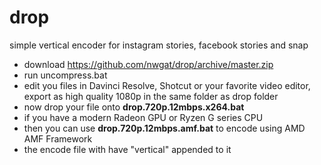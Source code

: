 # drop
simple vertical encoder for instagram stories, facebook stories and snap

* download https://github.com/nwgat/drop/archive/master.zip
* run uncompress.bat
* edit you files in Davinci Resolve, Shotcut or your favorite video editor, export as high quality 1080p in the same folder as drop folder
* now drop your file onto **drop.720p.12mbps.x264.bat**
* if you have a modern Radeon GPU or Ryzen G series CPU
* then you can use **drop.720p.12mbps.amf.bat** to encode using AMD AMF Framework
* the encode file with have "vertical" appended to it
